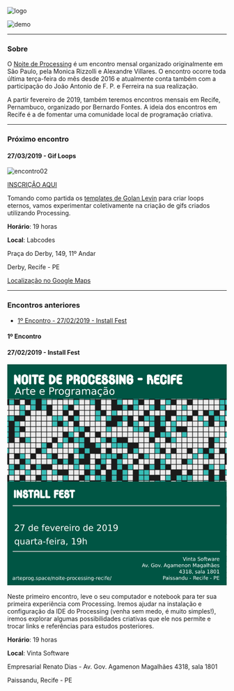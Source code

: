 ![logo](https://garoa.net.br/w/images/Logondp.png)

![demo](https://berinhard.github.io/sketches/s_054/cover.png)

<hr>

### Sobre

O [Noite de Processing](https://garoa.net.br/wiki/Noite_de_Processing) é um encontro mensal organizado originalmente em São Paulo, pela Monica Rizzolli e Alexandre Villares. O encontro ocorre toda última terça-feira do mês desde 2016 e atualmente conta também com a participação do João Antonio de F. P. e Ferreira na sua realização.

A partir fevereiro de 2019, também teremos encontros mensais em Recife, Pernambuco, organizado por Bernardo Fontes. A ideia dos encontros em Recife é a de fomentar uma comunidade local de programação criativa.

<hr>



### Próximo encontro

#### 27/03/2019 - Gif Loops

![encontro02](https://raw.githubusercontent.com/arteprog/noite-processing-recife/master/convites/2019_03_27.png)

[INSCRIÇÂO AQUI](xxxx)

Tomando como partida os [templates de Golan Levin](https://github.com/golanlevin/LoopTemplates) para criar loops eternos, vamos experimentar coletivamente na criação de gifs criados utilizando Processing.

**Horário**: 19 horas

**Local**: Labcodes

Praça do Derby, 149, 11º Andar

Derby, Recife - PE

[Localização no Google Maps](https://goo.gl/maps/MDbf5NTUBWG2)

<hr>

### Encontros anteriores

- [1º Encontro - 27/02/2019 - Install Fest](#1º-encontro)

#### 1º Encontro
#### 27/02/2019 - Install Fest

![encontro01](https://raw.githubusercontent.com/arteprog/noite-processing-recife/master/convites/2019_02_27.png)

Neste primeiro encontro, leve o seu computador e notebook para ter sua primeira experiência com Processing. Iremos ajudar na instalação e configuração da IDE do Processing (venha sem medo, é muito simples!), iremos explorar algumas possibilidades criativas que ele nos permite e trocar links e referências para estudos posteriores.

**Horário**: 19 horas

**Local**: Vinta Software

Empresarial Renato Dias - Av. Gov. Agamenon Magalhães 4318, sala 1801

Paissandu, Recife - PE
